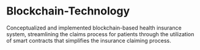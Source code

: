 # Blockchain-Technology
 Conceptualized and implemented blockchain-based health insurance system, streamlining the claims process for
patients through the utilization of smart contracts that simplifies the insurance claiming process.
